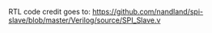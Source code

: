 RTL code credit goes to: https://github.com/nandland/spi-slave/blob/master/Verilog/source/SPI_Slave.v
